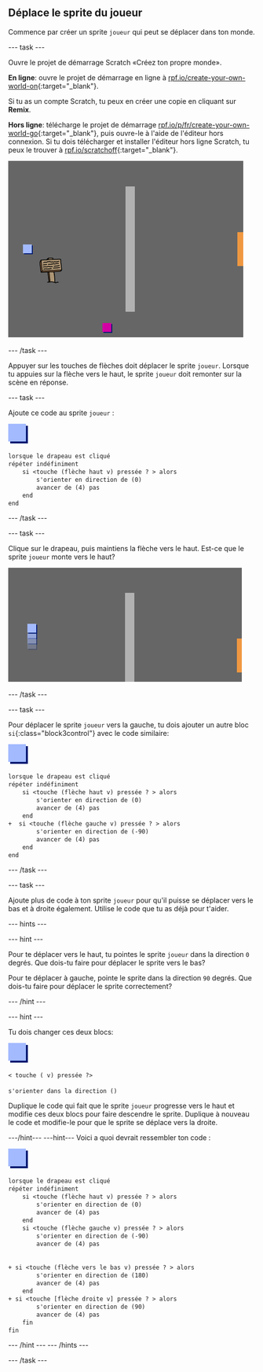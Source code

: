 ## Déplace le sprite du joueur

Commence par créer un sprite `joueur` qui peut se déplacer dans ton monde.

\--- task \---

Ouvre le projet de démarrage Scratch «Créez ton propre monde».

**En ligne**: ouvre le projet de démarrage en ligne à [rpf.io/create-your-own-world-on](http://rpf.io/create-your-own-world-on){:target="_blank"}.

Si tu as un compte Scratch, tu peux en créer une copie en cliquant sur **Remix**.

**Hors ligne**: télécharge le projet de démarrage [rpf.io/p/fr/create-your-own-world-go](http://rpf.io/p/en/create-your-own-world-go){:target="_blank"}, puis ouvre-le à l'aide de l'éditeur hors connexion. Si tu dois télécharger et installer l'éditeur hors ligne Scratch, tu peux le trouver à [rpf.io/scratchoff](https://rpf.io/scratchoff){:target="_blank"}.

![capture d'écran](images/world-starter.png)

\--- /task \---

Appuyer sur les touches de flèches doit déplacer le sprite `joueur`. Lorsque tu appuies sur la flèche vers le haut, le sprite `joueur` doit remonter sur la scène en réponse.

\--- task \---

Ajoute ce code au sprite `joueur` :

![joueur](images/player.png)

```blocks3
lorsque le drapeau est cliqué
répéter indéfiniment
    si <touche (flèche haut v) pressée ? > alors
        s'orienter en direction de (0)
        avancer de (4) pas
    end
end
```

\--- /task \---

\--- task \---

Clique sur le drapeau, puis maintiens la flèche vers le haut. Est-ce que le sprite `joueur` monte vers le haut?

![capture d'écran](images/world-up.png)

\--- /task \---

\--- task \---

Pour déplacer le sprite `joueur` vers la gauche, tu dois ajouter un autre bloc `si`{:class="block3control"} avec le code similaire:

![joueur](images/player.png)

```blocks3
lorsque le drapeau est cliqué 
répéter indéfiniment
    si <touche (flèche haut v) pressée ? > alors
        s'orienter en direction de (0)
        avancer de (4) pas
    end
+  si <touche (flèche gauche v) pressée ? > alors
        s'orienter en direction de (-90)
        avancer de (4) pas
    end
end
```

\--- /task \---

\--- task \---

Ajoute plus de code à ton sprite `joueur` pour qu'il puisse se déplacer vers le bas et à droite également. Utilise le code que tu as déjà pour t'aider.

\--- hints \---

\--- hint \---

Pour te déplacer vers le haut, tu pointes le sprite `joueur` dans la direction `0` degrés. Que dois-tu faire pour déplacer le sprite vers le bas?

Pour te déplacer à gauche, pointe le sprite dans la direction `90` degrés. Que dois-tu faire pour déplacer le sprite correctement?

\--- /hint \---

\--- hint \---

Tu dois changer ces deux blocs:

![joueur](images/player.png)

```blocks3
< touche ( v) pressée ?>

s'orienter dans la direction ()
```

Duplique le code qui fait que le sprite `joueur` progresse vers le haut et modifie ces deux blocs pour faire descendre le sprite. Duplique à nouveau le code et modifie-le pour que le sprite se déplace vers la droite.

\---/hint\--- \---hint\--- Voici a quoi devrait ressembler ton code :

![joueur](images/player.png)

```blocks3
lorsque le drapeau est cliqué
répéter indéfiniment
    si <touche (flèche haut v) pressée ? > alors
        s'orienter en direction de (0)
        avancer de (4) pas
    end
    si <touche (flèche gauche v) pressée ? > alors
        s'orienter en direction de (-90)
        avancer de (4) pas


+ si <touche (flèche vers le bas v) pressée ? > alors
        s'orienter en direction de (180)
        avancer de (4) pas
    end
+ si <touche [flèche droite v] pressée ? > alors
        s'orienter en direction de (90)
        avancer de (4) pas
    fin
fin
```

\--- /hint \--- \--- /hints \---

\--- /task \---